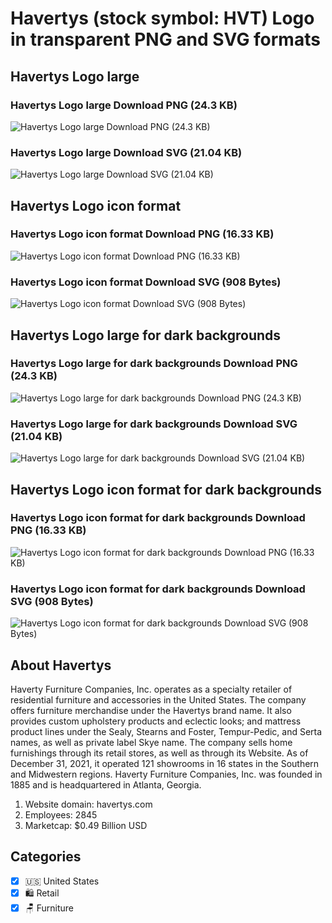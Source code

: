 # Havertys (stock symbol: HVT) Logo in transparent PNG and SVG formats

## Havertys Logo large

### Havertys Logo large Download PNG (24.3 KB)

![Havertys Logo large Download PNG (24.3 KB)](/img/orig/HVT_BIG-3ed4351d.png)

### Havertys Logo large Download SVG (21.04 KB)

![Havertys Logo large Download SVG (21.04 KB)](/img/orig/HVT_BIG-0b8c0f21.svg)

## Havertys Logo icon format

### Havertys Logo icon format Download PNG (16.33 KB)

![Havertys Logo icon format Download PNG (16.33 KB)](/img/orig/HVT-a8868416.png)

### Havertys Logo icon format Download SVG (908 Bytes)

![Havertys Logo icon format Download SVG (908 Bytes)](/img/orig/HVT-d448154b.svg)

## Havertys Logo large for dark backgrounds

### Havertys Logo large for dark backgrounds Download PNG (24.3 KB)

![Havertys Logo large for dark backgrounds Download PNG (24.3 KB)](/img/orig/HVT_BIG.D-3e9fd83a.png)

### Havertys Logo large for dark backgrounds Download SVG (21.04 KB)

![Havertys Logo large for dark backgrounds Download SVG (21.04 KB)](/img/orig/HVT_BIG.D-51c78b94.svg)

## Havertys Logo icon format for dark backgrounds

### Havertys Logo icon format for dark backgrounds Download PNG (16.33 KB)

![Havertys Logo icon format for dark backgrounds Download PNG (16.33 KB)](/img/orig/HVT.D-8cca85c9.png)

### Havertys Logo icon format for dark backgrounds Download SVG (908 Bytes)

![Havertys Logo icon format for dark backgrounds Download SVG (908 Bytes)](/img/orig/HVT.D-9f537099.svg)

## About Havertys

Haverty Furniture Companies, Inc. operates as a specialty retailer of residential furniture and accessories in the United States. The company offers furniture merchandise under the Havertys brand name. It also provides custom upholstery products and eclectic looks; and mattress product lines under the Sealy, Stearns and Foster, Tempur-Pedic, and Serta names, as well as private label Skye name. The company sells home furnishings through its retail stores, as well as through its Website. As of December 31, 2021, it operated 121 showrooms in 16 states in the Southern and Midwestern regions. Haverty Furniture Companies, Inc. was founded in 1885 and is headquartered in Atlanta, Georgia.

1. Website domain: havertys.com
2. Employees: 2845
3. Marketcap: $0.49 Billion USD


## Categories
- [x] 🇺🇸 United States
- [x] 🛍️ Retail
- [x] 🪑 Furniture
